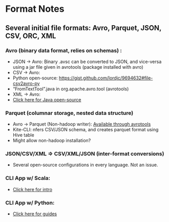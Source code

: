 # Format Notes

## Several initial file formats: Avro, Parquet, JSON, CSV, ORC, XML
### Avro (binary data format, relies on schemas) :
* JSON -> Avro: Binary .avsc can be converted to JSON, and vice-versa using a jar file given in avrotools (package installed with avro) 
* CSV -> Avro: 
 * Python open-source: https://gist.github.com/lordjc/9694632#file-csv2avro-py
 * “FromTextTool”.java in org.apache.avro.tool (avrotools)
*	XML -> Avro: 
 * [Click here for Java open-source](https://github.com/stealthly/xml-avro)
###	Parquet (columnar storage, nested data structure)

*	Avro -> Parquet (Non-hadoop writer): [Available through avrotools](http://blog.cloudera.com/blog/2014/05/how-to-convert-existing-data-into-parquet/)
* Kite-CLI: nfers CSV/JSON schema, and creates parquet format using Hive table 
 * Might allow non-hadoop installation?
###	JSON/CSV/XML => CSV/XML/JSON (inter-format conversions)
* Several open-source configurations in every language. Not an issue. 
### CLI App w/ Scala:
* [Click here for intro](http://www.scala-sbt.org/0.13/docs/Command-Line-Applications.html)
### CLI App w/ Python:
* [Click here for guides](http://docs.python-guide.org/en/latest/scenarios/cli/)







